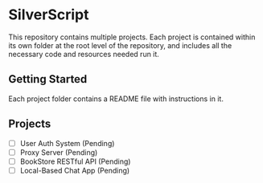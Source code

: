 # SilverScript

This repository contains multiple projects. Each project is contained within its own folder at the root level of the repository, and includes all the necessary code and resources needed run it.

## Getting Started
Each project folder contains a README file with instructions in it.

## Projects
- [ ] User Auth System (Pending)
- [ ] Proxy Server (Pending)
- [ ] BookStore RESTful API (Pending)  
- [ ] Local-Based Chat App (Pending)  